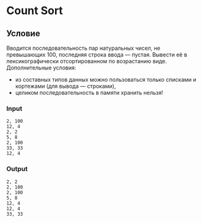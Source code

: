 # Count Sort

## Условие

Вводится последовательность пар натуральных чисел, не превышающих $100$, последняя строка ввода — пустая. Вывести её в лексикографически отсортированном по возрастанию виде. Дополнительные условия:

- из составных типов данных можно пользоваться только списками и кортежами (для вывода — строками),
- целиком последовательность в памяти хранить нельзя!

### Input
```
2, 100
12, 4
2, 2
5, 8
2, 100
33, 33
12, 4
```

### Output
```
2, 2
2, 100
2, 100
5, 8
12, 4
12, 4
33, 33
```
